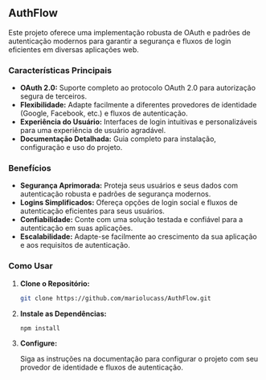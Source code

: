## AuthFlow

Este projeto oferece uma implementação robusta de OAuth e padrões de autenticação modernos para garantir a segurança e fluxos de login eficientes em diversas aplicações web.

### Características Principais

*   **OAuth 2.0:** Suporte completo ao protocolo OAuth 2.0 para autorização segura de terceiros.
*   **Flexibilidade:** Adapte facilmente a diferentes provedores de identidade (Google, Facebook, etc.) e fluxos de autenticação.
*   **Experiência do Usuário:** Interfaces de login intuitivas e personalizáveis para uma experiência de usuário agradável.
*   **Documentação Detalhada:** Guia completo para instalação, configuração e uso do projeto.

### Benefícios

*   **Segurança Aprimorada:** Proteja seus usuários e seus dados com autenticação robusta e padrões de segurança modernos.
*   **Logins Simplificados:** Ofereça opções de login social e fluxos de autenticação eficientes para seus usuários.
*   **Confiabilidade:** Conte com uma solução testada e confiável para a autenticação em suas aplicações.
*   **Escalabilidade:** Adapte-se facilmente ao crescimento da sua aplicação e aos requisitos de autenticação.

### Como Usar

1.  **Clone o Repositório:**
    ```bash
    git clone https://github.com/mariolucass/AuthFlow.git
    ```
    
2.  **Instale as Dependências:**
    
    ```bash
    npm install
    ```
    
3.  **Configure:**
    
    Siga as instruções na documentação para configurar o projeto com seu provedor de identidade e fluxos de autenticação.
    
